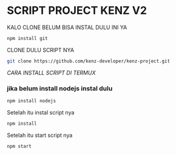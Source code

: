 # **SCRIPT PROJECT KENZ V2**

KALO CLONE BELUM BISA INSTAL DULU INI YA
```sh
npm install git
```

CLONE DULU SCRIPT NYA
```sh
git clone https://github.com/kenz-developer/kenz-project.git
```


_CARA INSTALL SCRIPT DI TERMUX_

### jika belum install nodejs instal dulu
```sh
npm install nodejs
```
Setelah itu instal script nya
```sh
npm install
```
Setelah itu start script nya
```sh
npm start
```
